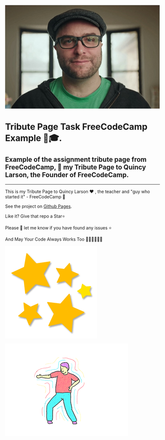 ![](https://github.com/Hacking-NASSA-with-HTML/Tribute_Page/blob/main/LA/image3.jpg)

# Tribute Page Task FreeCodeCamp Example 📘🎓.

## Example of the assignment tribute page from FreeCodeCamp, 💎 my Tribute Page to Quincy Larson, the Founder of FreeCodeCamp.

---
This is my Tribute Page to Quincy Larson ❤️ , the teacher and "guy who started it" - FreeCodeCamp 💎

See the project on [Github Pages](https://hacking-nassa-with-html.github.io/Tribute_Page).

Like it? Give that repo a Star⭐

Please 🙌 let me know if you have found any issues ⭐

And May Your Code Always Works Too 🎉🎂🍾🥂🎊😎

![](https://github.com/Hacking-NASSA-with-HTML/Array_iteration_cheatsheet/blob/main/star.gif)

![](https://github.com/Hacking-NASSA-with-HTML/keep-alive-server/blob/main/assets/happy-happy.gif)
